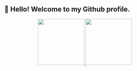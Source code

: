
## 👋 Hello! Welcome to my Github profile.

<div align="center">
  <a href="https://github.com/Daniloel">
  <img height="145em" src=""/>
  <img height="145em" src=""/>
</div>

<!--
**Daniloel/Daniloel** is a ✨ _special_ ✨ repository because its `README.md` (this file) appears on your GitHub profile.

Here are some ideas to get you started:

- 🔭 I’m currently working on ...
- 🌱 I’m currently learning ...
- 👯 I’m looking to collaborate on ...
- 🤔 I’m looking for help with ...
- 💬 Ask me about ...
- 📫 How to reach me: ...
- 😄 Pronouns: ...
- ⚡ Fun fact: ...
-->
